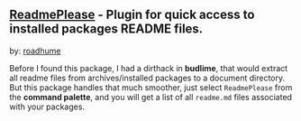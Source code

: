 ## [ReadmePlease] - Plugin for quick access to installed packages README files. 
by: [roadhume]

Before I found this package, I had a dirthack in **budlime**, that would extract all readme files from archives/installed packages to a document directory. But this package handles that much smoother, just select `ReadmePlease` from the **command palette**, and you will get a list of all `readme.md` files associated with your packages.

[ReadmePlease]: https://packagecontrol.io/browse/authors/roadhump
[roadhume]: https://github.com/roadhump/ReadmePlease
